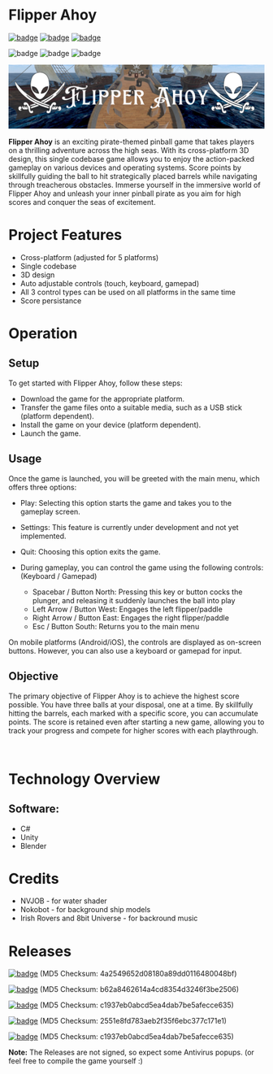 # Flipper Ahoy

[![badge](https://img.shields.io/badge/license-MIT-success.svg)](https://opensource.org/license/mit)
[![badge](https://img.shields.io/badge/support-PayPal-blue.svg)](https://paypal.me/d4li3n)
[![badge](https://img.shields.io/badge/publication-danielthecyberdude.com-purple.svg)](https://danielthecyberdude.com/project/shas)


![badge](https://img.shields.io/badge/technology-C%23-green.svg)
![badge](https://img.shields.io/badge/technology-Unity-green.svg)
![badge](https://img.shields.io/badge/technology-Blender-green.svg)


![header image](https://github.com/D4LI3N/FlipperAhoy/blob/master/x.png?raw=true)



**Flipper Ahoy** is an exciting pirate-themed pinball game that takes players on a thrilling adventure across the high seas.
With its cross-platform 3D design, this single codebase game allows you to enjoy the action-packed gameplay on various devices and operating systems.
Score points by skillfully guiding the ball to hit strategically placed barrels while navigating through treacherous obstacles.
Immerse yourself in the immersive world of Flipper Ahoy and unleash your inner pinball pirate as you aim for high scores and conquer the seas of excitement.

# Project Features
- Cross-platform (adjusted for 5 platforms)
- Single codebase
- 3D design
- Auto adjustable controls (touch, keyboard, gamepad)
- All 3 control types can be used on all platforms in the same time
- Score persistance

# Operation
## Setup
To get started with Flipper Ahoy, follow these steps:

- Download the game for the appropriate platform.
- Transfer the game files onto a suitable media, such as a USB stick (platform dependent).
- Install the game on your device (platform dependent).
- Launch the game.

## Usage
Once the game is launched, you will be greeted with the main menu, which offers three options:

- Play: Selecting this option starts the game and takes you to the gameplay screen.
- Settings: This feature is currently under development and not yet implemented.
- Quit: Choosing this option exits the game.
- During gameplay, you can control the game using the following controls: (Keyboard / Gamepad)

  - Spacebar / Button North: Pressing this key or button cocks the plunger, and releasing it suddenly launches the ball into play
  - Left Arrow / Button West: Engages the left flipper/paddle
  - Right Arrow / Button East: Engages the right flipper/paddle
  - Esc / Button South: Returns you to the main menu

On mobile platforms (Android/iOS), the controls are displayed as on-screen buttons. However, you can also use a keyboard or gamepad for input.

## Objective
The primary objective of Flipper Ahoy is to achieve the highest score possible. You have three balls at your disposal, one at a time. By skillfully hitting the barrels, each marked with a specific score, you can accumulate points. The score is retained even after starting a new game, allowing you to track your progress and compete for higher scores with each playthrough.

‍
# Technology Overview
## Software:
- C#
- Unity
- Blender

# Credits
- NVJOB - for water shader
- Nokobot - for background ship models
- Irish Rovers and 8bit Universe - for backround music

# Releases
[![badge](https://img.shields.io/badge/Windows-0078D6?style=for-the-badge&logo=windows&logoColor=white)](https://github.com/D4LI3N/FlipperAhoy/releases/download/V1.0/Flipper.Ahoy-Windows.zip)
(MD5 Checksum: 4a2549652d08180a89dd0116480048bf)
<br>


[![badge](https://img.shields.io/badge/Linux-FCC624?style=for-the-badge&logo=linux&logoColor=black)](https://github.com/D4LI3N/FlipperAhoy/releases/download/V1.0/Flipper.Ahoy-Linux.zip)
(MD5 Checksum: b62a8462614a4cd8354d3246f3be2506)
<br>

[![badge](https://img.shields.io/badge/mac%20os-000000?style=for-the-badge&logo=apple&logoColor=white)](https://github.com/D4LI3N/FlipperAhoy/releases/download/V1.0/Flipper.Ahoy-MacOS.app.zip)
(MD5 Checksum: c1937eb0abcd5ea4dab7be5afecce635)
<br>

[![badge](https://img.shields.io/badge/Android-3DDC84?style=for-the-badge&logo=android&logoColor=white)](https://github.com/D4LI3N/FlipperAhoy/releases/download/V1.0/FlipperAhoy-Android.apk)
(MD5 Checksum: 2551e8fd783aeb2f35f6ebc377c171e1)
<br>

[![badge](https://img.shields.io/badge/iOS-000000?style=for-the-badge&logo=ios&logoColor=white)](https://github.com/D4LI3N/FlipperAhoy/releases/download/V1.0/Flipper.Ahoy-IOS.app.zip)
(MD5 Checksum: c1937eb0abcd5ea4dab7be5afecce635)
<br>

**Note:** The Releases are not signed, so expect some Antivirus popups. (or feel free to compile the game yourself :)
